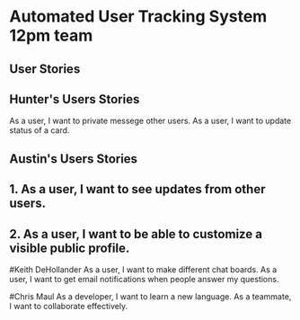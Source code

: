 # Automated User Tracking System 12pm team

## User Stories

## Hunter's Users Stories
As a user, I want to private messege other users.
As a user, I want to update status of a card.

## Austin's Users Stories
## 1. As a user, I want to see updates from other users.
## 2. As a user, I want to be able to customize a visible public profile.


#Keith DeHollander
As a user, I want to make different chat boards.
As a user, I want to get email notifications when people answer my questions. 

#Chris Maul
As a developer, I want to learn a new language.
As a teammate, I want to collaborate effectively.

